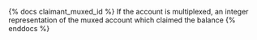 {% docs claimant_muxed_id %}
If the account is multiplexed, an integer representation of the muxed account which claimed the balance
{% enddocs %}
